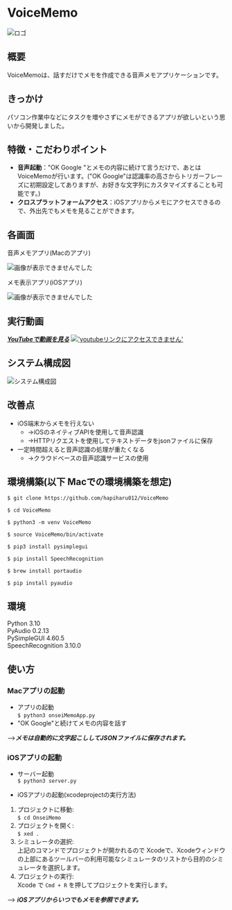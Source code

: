 # VoiceMemo  
![ロゴ](https://github.com/hapiharu012/VoiceMemo/assets/120043995/cb675d0a-c8f9-4bac-8cbf-55dc18e17e94)

## 概要
VoiceMemoは、話すだけでメモを作成できる音声メモアプリケーションです。
## きっかけ　
パソコン作業中などにタスクを増やさずにメモができるアプリが欲しいという思いから開発しました。

## 特徴・こだわりポイント
- **音声起動**："OK Google "とメモの内容に続けて言うだけで、あとはVoiceMemoが行います。("OK Google"は認識率の高さからトリガーフレーズに初期設定してありますが、お好きな文字列にカスタマイズすることも可能です。)
- **クロスプラットフォームアクセス**：iOSアプリからメモにアクセスできるので、外出先でもメモを見ることができます。
## 各画面

音声メモアプリ(Macのアプリ)  

![画像が表示できませんでした](https://github.com/hapiharu012/VoiceMemo/assets/120043995/c59061f1-e595-45d6-a581-672218b2857e "macのアプリ")

メモ表示アプリ(iOSアプリ)

![画像が表示できませんでした](https://github.com/hapiharu012/VoiceMemo/assets/120043995/4f25510f-f052-407b-9bc8-92f56cbae38e "macのアプリ")

## 実行動画
  [***YouTubeで動画を見る***](https://youtu.be/M2Y4HJP6TT8)
[!['youtubeリンクにアクセスできません'](https://github.com/hapiharu012/VoiceMemo/assets/120043995/a937a01b-4330-4815-b15e-b722f9072e1f)](https://youtu.be/M2Y4HJP6TT8)

## システム構成図
![システム構成図](https://github.com/hapiharu012/VoiceMemo/assets/120043995/84576f7e-115a-458b-b216-a6c12a2e0a04)

## 改善点
- iOS端末からメモを行えない
  - →iOSのネイティブAPIを使用して音声認識
  - →HTTPリクエストを使用してテキストデータをjsonファイルに保存
- 一定時間超えると音声認識の処理が重たくなる
  - →クラウドベースの音声認識サービスの使用
## 環境構築(以下 Macでの環境構築を想定)
`$ git clone https://github.com/hapiharu012/VoiceMemo`

`$ cd VoiceMemo`

`$ python3 -m venv VoiceMemo`

`$ source VoiceMemo/bin/activate`

`$ pip3 install pysimplegui`

`$ pip install SpeechRecognition`

`$ brew install portaudio`

`$ pip install pyaudio`

## 環境
Python  3.10  
PyAudio  0.2.13  
PySimpleGUI  4.60.5  
SpeechRecognition  3.10.0  

## 使い方
### Macアプリの起動
- アプリの起動  
    `$ python3 onseiMemoApp.py`
- "OK Google"と続けてメモの内容を話す
  
-->***メモは自動的に文字起こししてJSONファイルに保存されます。***

### iOSアプリの起動
- サーバー起動  
`$ python3 server.py`  

- iOSアプリの起動(xcodeprojectの実行方法)  
1. プロジェクトに移動:  
  `$ cd OnseiMemo `  
2. プロジェクトを開く:  
  `$ xed .`  
3. シミュレータの選択:  
  上記のコマンドでプロジェクトが開かれるので
  Xcodeで、Xcodeウィンドウの上部にあるツールバーの利用可能なシミュレータのリストから目的のシミュレータを選択します。
  4. プロジェクトの実行:  
  Xcode で `Cmd + R` を押してプロジェクトを実行します。

--> ***iOSアプリからいつでもメモを参照できます。***

